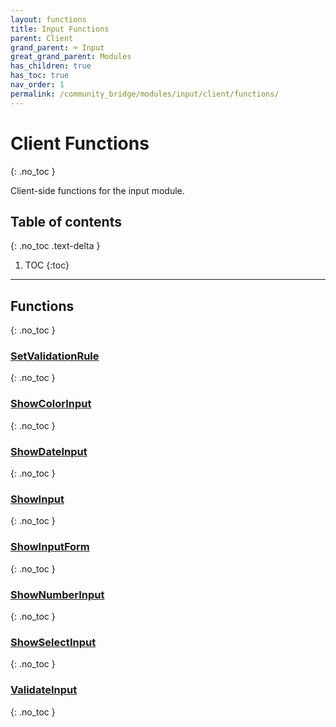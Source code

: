 ```yaml
---
layout: functions
title: Input Functions
parent: Client
grand_parent: ⌨️ Input
great_grand_parent: Modules
has_children: true
has_toc: true
nav_order: 1
permalink: /community_bridge/modules/input/client/functions/
---
```


# Client Functions
{: .no_toc }

Client-side functions for the input module.

## Table of contents
{: .no_toc .text-delta }

1. TOC
{:toc}

---
## Functions
{: .no_toc }


### [SetValidationRule](SetValidationRule)
{: .no_toc }

### [ShowColorInput](ShowColorInput)
{: .no_toc }

### [ShowDateInput](ShowDateInput)
{: .no_toc }

### [ShowInput](ShowInput)
{: .no_toc }

### [ShowInputForm](ShowInputForm)
{: .no_toc }

### [ShowNumberInput](ShowNumberInput)
{: .no_toc }

### [ShowSelectInput](ShowSelectInput)
{: .no_toc }

### [ValidateInput](ValidateInput)
{: .no_toc }


